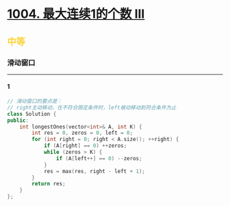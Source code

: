 # [1004. 最大连续1的个数 III](https://leetcode.cn/problems/max-consecutive-ones-iii/)  
## <font color=#FCD337>中等</font>  
### **滑动窗口**
***
#### 1
```cpp
// 滑动窗口的要点是：
// right主动移动，在不符合限定条件时，left被动移动到符合条件为止
class Solution {
public:
    int longestOnes(vector<int>& A, int K) {
        int res = 0, zeros = 0, left = 0;
        for (int right = 0; right < A.size(); ++right) {
            if (A[right] == 0) ++zeros;
            while (zeros > K) {
                if (A[left++] == 0) --zeros;
            }
            res = max(res, right - left + 1);
        }
        return res;
    }
};
```